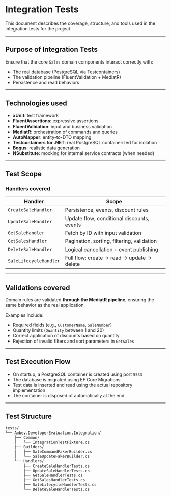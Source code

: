 # Integration Tests

This document describes the coverage, structure, and tools used in the integration tests for the project.

---

## Purpose of Integration Tests

Ensure that the core `Sales` domain components interact correctly with:

- The real database (PostgreSQL via Testcontainers)
- The validation pipeline (FluentValidation + MediatR)
- Persistence and read behaviors

---

## Technologies used

- **xUnit**: test framework
- **FluentAssertions**: expressive assertions
- **FluentValidation**: input and business validation
- **MediatR**: orchestration of commands and queries
- **AutoMapper**: entity-to-DTO mapping
- **Testcontainers for .NET**: real PostgreSQL containerized for isolation
- **Bogus**: realistic data generation
- **NSubstitute**: mocking for internal service contracts (when needed)

---

## Test Scope

### Handlers covered

| Handler                | Scope                                      |
|------------------------|--------------------------------------------|
| `CreateSaleHandler`    | Persistence, events, discount rules        |
| `UpdateSaleHandler`    | Update flow, conditional discounts, events |
| `GetSaleHandler`       | Fetch by ID with input validation          |
| `GetSalesHandler`      | Pagination, sorting, filtering, validation |
| `DeleteSaleHandler`    | Logical cancellation + event publishing    |
| `SaleLifecycleHandler` | Full flow: create → read → update → delete |

---

## Validations covered

Domain rules are validated **through the MediatR pipeline**, ensuring the same behavior as the real application.

Examples include:
- Required fields (e.g., `CustomerName`, `SaleNumber`)
- Quantity limits (`Quantity` between 1 and 20)
- Correct application of discounts based on quantity
- Rejection of invalid filters and sort parameters in `GetSales`

---

## Test Execution Flow

- On startup, a PostgreSQL container is created using port `5533`
- The database is migrated using EF Core Migrations
- Test data is inserted and read using the actual repository implementation
- The container is disposed of automatically at the end

---

## Test Structure

```bash
tests/
└── Ambev.DeveloperEvaluation.Integration/
    ├── Common/
    │   └── IntegrationTestFixture.cs
    ├── Builders/
    │   ├── SaleCommandFakerBuilder.cs
    │   └── SaleUpdateFakerBuilder.cs
    └── Handlers/
        ├── CreateSaleHandlerTests.cs
        ├── UpdateSaleHandlerTests.cs
        ├── GetSaleHandlerTests.cs
        ├── GetSalesHandlerTests.cs
        ├── SaleLifecycleHandlerTests.cs
        └── DeleteSaleHandlerTests.cs
